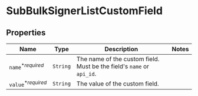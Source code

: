 

# SubBulkSignerListCustomField



## Properties

| Name | Type | Description | Notes |
|------------ | ------------- | ------------- | -------------|
| `name`<sup>*_required_</sup> | ```String``` |  The name of the custom field. Must be the field&#39;s `name` or `api_id`.  |  |
| `value`<sup>*_required_</sup> | ```String``` |  The value of the custom field.  |  |



